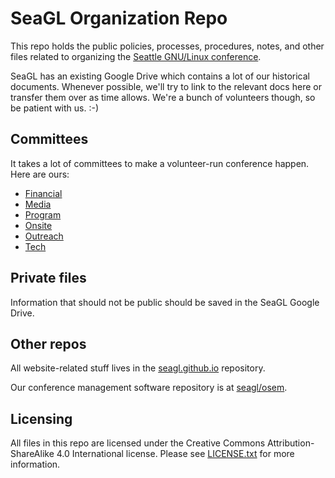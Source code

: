 # SeaGL Organization Repo

This repo holds the public policies, processes, procedures, notes, and other files related to organizing the [Seattle GNU/Linux conference](http://seagl.org).

SeaGL has an existing Google Drive which contains a lot of our historical documents. Whenever possible, we'll try to link to the relevant docs here or transfer them over as time allows. We're a bunch of volunteers though, so be patient with us. :-)

## Committees

It takes a lot of committees to make a volunteer-run conference happen. Here are ours:

* [Financial](./financial/README.md)
* [Media](./media/README.md)
* [Program](./program/README.md)
* [Onsite](./onsite/README.md)
* [Outreach](./outreach/README.md)
* [Tech](./tech/README.md)

## Private files

Information that should not be public should be saved in the SeaGL Google Drive.

## Other repos

All website-related stuff lives in the [seagl.github.io](https://github.com/SeaGL/seagl.github.io) repository.

Our conference management software repository is at [seagl/osem](https://github.com/SeaGL/osem).

## Licensing

All files in this repo are licensed under the Creative Commons Attribution-ShareAlike 4.0 International license. Please see [LICENSE.txt](./LICENSE.txt) for more information.
